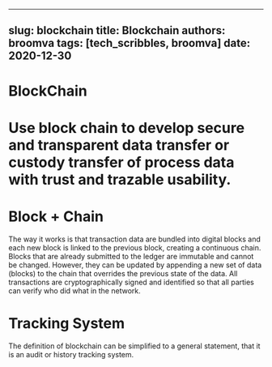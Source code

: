 
---
slug: blockchain
title: Blockchain
authors: broomva
tags: [tech_scribbles, broomva]
date: 2020-12-30
---

# BlockChain

# Use block chain to develop secure and transparent data transfer or custody transfer of process data with trust and trazable usability.

# Block + Chain

The way it works is that transaction data are bundled into digital blocks and each new block is linked to the previous block, creating a continuous chain. Blocks that are already submitted to the ledger are immutable and cannot be changed. However, they can be updated by appending a new set of data (blocks) to the chain that overrides the previous state of the data. All transactions are cryptographically signed and identified so that all parties can verify who did what in the network.

# Tracking System

The definition of blockchain can be simplified to a general statement, that it is an audit or history tracking system.